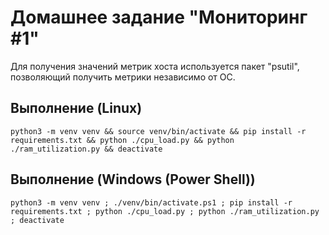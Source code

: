 # Домашнее задание "Мониторинг #1" #

Для получения значений метрик хоста используется пакет "psutil", позволяющий получить метрики независимо от ОС.

## Выполнение (Linux) ##
```shell
python3 -m venv venv && source venv/bin/activate && pip install -r requirements.txt && python ./cpu_load.py && python ./ram_utilization.py && deactivate
```

## Выполнение (Windows (Power Shell)) ##
```shell
python3 -m venv venv ; ./venv/bin/activate.ps1 ; pip install -r requirements.txt ; python ./cpu_load.py ; python ./ram_utilization.py ; deactivate
```